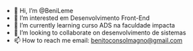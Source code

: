 - 👋 Hi, I’m @BeniLeme
- 👀 I’m interested em Desenvolvimento Front-End
- 🌱 I’m currently learning curso ADS na faculdade impacta 
- 💞️ I’m looking to collaborate on desenvolvimento de sistemas
- 📫 How to reach me email: benitoconsolmagno@gmail.com

<!---
BeniLeme/BeniLeme is a ✨ special ✨ repository because its `README.md` (this file) appears on your GitHub profile.
You can click the Preview link to take a look at your changes.
--->
